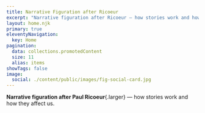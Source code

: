 ```yaml
---
title: Narrative Figuration after Ricoeur
excerpt: "Narrative figuration after Ricoeur — how stories work and how they affect us"
layout: home.njk
primary: true
eleventyNavigation:
  key: Home
pagination:
  data: collections.promotedContent
  size: 11
  alias: items
showTags: false
image:
  social: ./content/public/images/fig-social-card.jpg
---
```


**Narrative figuration after Paul Ricoeur**{.larger}
— how stories work and how they affect us.

